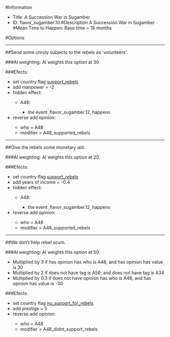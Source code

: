 #Information
 - Title: A Succession War in Sugamber
 - ID: flavor_sugamber.10
#Description
A Succession War in Sugamber
#Mean Time to Happen:
Base time = 18 months

#Options

___
##Send some unruly subjects to the rebels as 'volunteers'.

###AI weighting:
AI weights this option at 30


###Efects:<ul><li>set country flag [support_rebels](../flags/support_rebels.md)</li><li>add manpower = -2</li><li>hidden effect:</li><ul><li>A48:</li><ul><li>the event ˻flavor_sugamber.12˼ happens</li></ul></ul><li>reverse add opinion:</li><ul><li>who = A48</li><li>modifier = A48_supported_rebels</li></ul></ul>

___
##Give the rebels some monetary aid.

###AI weighting:
AI weights this option at 20


###Efects:<ul><li>set country flag [support_rebels](../flags/support_rebels.md)</li><li>add years of income = -0.4</li><li>hidden effect:</li><ul><li>A48:</li><ul><li>the event ˻flavor_sugamber.12˼ happens</li></ul></ul><li>reverse add opinion:</li><ul><li>who = A48</li><li>modifier = A48_supported_rebels</li></ul></ul>

___
##We don't help rebel scum.

###AI weighting:
AI weights this option at 50
 - Multiplied by 3 if has opinion has who is A48, and has opinion has value is 30
 - Multiplied by 2 if does not have tag is A56; and does not have tag is A34
 - Multiplied by 0.3 if does not have opinion has who is A48, and has opinion has value is -30


###Efects:<ul><li>set country flag [no_support_for_rebels](../flags/no_support_for_rebels.md)</li><li>add prestige = 5</li><li>reverse add opinion:</li><ul><li>who = A48</li><li>modifier = A48_didnt_support_rebels</li></ul></ul>
